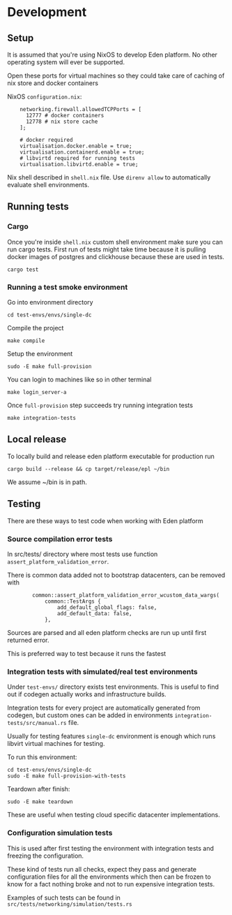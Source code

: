 # Development

## Setup

It is assumed that you're using NixOS to develop Eden platform. No other operating system will ever be supported.

Open these ports for virtual machines so they could take care of caching of nix store and docker containers

NixOS `configuration.nix`:

```
    networking.firewall.allowedTCPPorts = [
      12777 # docker containers
      12778 # nix store cache
    ];

    # docker required
    virtualisation.docker.enable = true;
    virtualisation.containerd.enable = true;
    # libvirtd required for running tests
    virtualisation.libvirtd.enable = true;
```

Nix shell described in `shell.nix` file. Use `direnv allow` to automatically evaluate shell environments.

## Running tests

### Cargo

Once you're inside `shell.nix` custom shell environment make sure you can run cargo tests.
First run of tests might take time because it is pulling docker images of postgres and clickhouse because these are used in tests.

```
cargo test
```

### Running a test smoke environment

Go into environment directory
```
cd test-envs/envs/single-dc
```
Compile the project
```
make compile
```
Setup the environment
```
sudo -E make full-provision
```
You can login to machines like so in other terminal
```
make login_server-a
```
Once `full-provision` step succeeds try running integration tests
```
make integration-tests
```

## Local release

To locally build and release eden platform executable for production run
```
cargo build --release && cp target/release/epl ~/bin
```

We assume ~/bin is in path.

## Testing

There are these ways to test code when working with Eden platform

### Source compilation error tests

In src/tests/ directory where most tests use function `assert_platform_validation_error`.

There is common data added not to bootstrap datacenters, can be removed with

```
        common::assert_platform_validation_error_wcustom_data_wargs(
            common::TestArgs {
                add_default_global_flags: false,
                add_default_data: false,
            },
```

Sources are parsed and all eden platform checks are run up until first returned error.

This is preferred way to test because it runs the fastest

### Integration tests with simulated/real test environments

Under `test-envs/` directory exists test environments. This is useful to find out if codegen actually works and infrastructure builds.

Integration tests for every project are automatically generated from codegen, but custom ones can be added in environments `integration-tests/src/manual.rs` file.

Usually for testing features `single-dc` environment is enough which runs libvirt virtual machines for testing.

To run this environment:
```
cd test-envs/envs/single-dc
sudo -E make full-provision-with-tests
```

Teardown after finish:
```
sudo -E make teardown
```

These are useful when testing cloud specific datacenter implementations.

### Configuration simulation tests

This is used after first testing the environment with integration tests and freezing the configuration.

These kind of tests run all checks, expect they pass and generate configuration files for all the environments which then can be frozen to know for a fact nothing broke and not to run expensive integration tests.

Examples of such tests can be found in `src/tests/networking/simulation/tests.rs`
